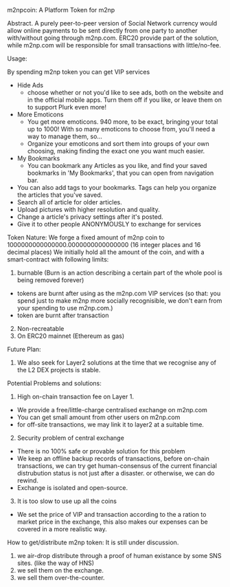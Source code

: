 m2npcoin: A Platform Token for m2np

Abstract. A purely peer-to-peer version of Social Network currency would allow online payments to be sent directly from one party to another 
with/without going through m2np.com. ERC20 provide part of the solution, while m2np.com will be responsible for small transactions with little/no-fee. 

Usage:

By spending m2np token you can get VIP services
- Hide Ads
  - choose whether or not you'd like to see ads, both on the website and in the official mobile apps. Turn them off if you like, or leave them on to support Plurk even more!
- More Emoticons
  - You get more emoticons. 940 more, to be exact, bringing your total up to 1000! With so many emoticons to choose from, you'll need a way to manage them, so...
  - Organize your emoticons and sort them into groups of your own choosing, making finding the exact one you want much easier.
- My Bookmarks
  - You can bookmark any Articles as you like, and find your saved bookmarks in 'My Bookmarks', that you can open from navigation bar.
- You can also add tags to your bookmarks. Tags can help you organize the articles that you've saved.
- Search all of article for older articles.
- Upload pictures with higher resolution and quality.
- Change a article's privacy settings after it's posted.
- Give it to other people ANONYMOUSLY to exchange for services

Token Nature:
We forge a fixed amount of m2np coin to 1000000000000000.0000000000000000 (16 integer places and 16 decimal places)
We initially hold all the amount of the coin, and with a smart-contract with following limits:
1. burnable (Burn is an action describing a certain part of the whole pool is being removed forever)
  - tokens are burnt after using as the m2np.com VIP services (so that: you spend just to make m2np more socially recognisible, we don't earn from your spending to use m2np.com.)
  - token are burnt after transaction
2. Non-recreatable
3. On ERC20 mainnet (Ethereum as gas)

Future Plan:
1. We also seek for Layer2 solutions at the time that we recognise any of the L2 DEX projects is stable.

Potential Problems and solutions:
1. High on-chain transaction fee on Layer 1.
  - We provide a free/little-charge centralised exchange on m2np.com
  - You can get small amount from other users on m2np.com
  - for off-site transactions, we may link it to layer2 at a suitable time.
2. Security problem of central exchange
  - There is no 100% safe or provable solution for this problem
  - We keep an offline backup records of transactions, before on-chain transactions, we can try get human-consensus of the current financial distrubution status is not just after a disaster. or otherwise, we can do rewind.
  - Exchange is isolated and open-source.
3. It is too slow to use up all the coins
  - We set the price of VIP and transaction according to the a ration to market price in the exchange, this also makes our expenses can be covered in a more realistic way.

How to get/distribute m2np token:
It is still under discussion.
1. we air-drop distribute through a proof of human existance by some SNS sites. (like the way of HNS)
2. we sell them on the exchange.
3. we sell them over-the-counter.
